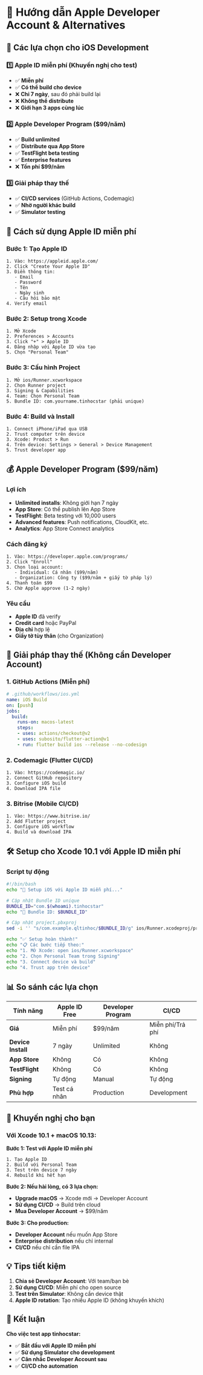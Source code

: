 # 🍎 Hướng dẫn Apple Developer Account & Alternatives

## 🎯 Các lựa chọn cho iOS Development

### 1️⃣ Apple ID miễn phí (Khuyến nghị cho test)
- ✅ **Miễn phí**
- ✅ **Có thể build cho device**
- ❌ **Chỉ 7 ngày**, sau đó phải build lại
- ❌ **Không thể distribute**
- ❌ **Giới hạn 3 apps cùng lúc**

### 2️⃣ Apple Developer Program ($99/năm)
- ✅ **Build unlimited**
- ✅ **Distribute qua App Store**
- ✅ **TestFlight beta testing**
- ✅ **Enterprise features**
- ❌ **Tốn phí $99/năm**

### 3️⃣ Giải pháp thay thế
- ✅ **CI/CD services** (GitHub Actions, Codemagic)
- ✅ **Nhờ người khác build**
- ✅ **Simulator testing**

## 📱 Cách sử dụng Apple ID miễn phí

### Bước 1: Tạo Apple ID
```
1. Vào: https://appleid.apple.com/
2. Click "Create Your Apple ID"
3. Điền thông tin:
   - Email
   - Password
   - Tên
   - Ngày sinh
   - Câu hỏi bảo mật
4. Verify email
```

### Bước 2: Setup trong Xcode
```
1. Mở Xcode
2. Preferences > Accounts
3. Click "+" > Apple ID
4. Đăng nhập với Apple ID vừa tạo
5. Chọn "Personal Team"
```

### Bước 3: Cấu hình Project
```
1. Mở ios/Runner.xcworkspace
2. Chọn Runner project
3. Signing & Capabilities
4. Team: Chọn Personal Team
5. Bundle ID: com.yourname.tinhocstar (phải unique)
```

### Bước 4: Build và Install
```
1. Connect iPhone/iPad qua USB
2. Trust computer trên device
3. Xcode: Product > Run
4. Trên device: Settings > General > Device Management
5. Trust developer app
```

## 💰 Apple Developer Program ($99/năm)

### Lợi ích
- **Unlimited installs**: Không giới hạn 7 ngày
- **App Store**: Có thể publish lên App Store
- **TestFlight**: Beta testing với 10,000 users
- **Advanced features**: Push notifications, CloudKit, etc.
- **Analytics**: App Store Connect analytics

### Cách đăng ký
```
1. Vào: https://developer.apple.com/programs/
2. Click "Enroll"
3. Chọn loại account:
   - Individual: Cá nhân ($99/năm)
   - Organization: Công ty ($99/năm + giấy tờ pháp lý)
4. Thanh toán $99
5. Chờ Apple approve (1-2 ngày)
```

### Yêu cầu
- **Apple ID** đã verify
- **Credit card** hoặc PayPal
- **Địa chỉ** hợp lệ
- **Giấy tờ tùy thân** (cho Organization)

## 🔄 Giải pháp thay thế (Không cần Developer Account)

### 1. GitHub Actions (Miễn phí)
```yaml
# .github/workflows/ios.yml
name: iOS Build
on: [push]
jobs:
  build:
    runs-on: macos-latest
    steps:
    - uses: actions/checkout@v2
    - uses: subosito/flutter-action@v1
    - run: flutter build ios --release --no-codesign
```

### 2. Codemagic (Flutter CI/CD)
```
1. Vào: https://codemagic.io/
2. Connect GitHub repository
3. Configure iOS build
4. Download IPA file
```

### 3. Bitrise (Mobile CI/CD)
```
1. Vào: https://www.bitrise.io/
2. Add Flutter project
3. Configure iOS workflow
4. Build và download IPA
```

## 🛠️ Setup cho Xcode 10.1 với Apple ID miễn phí

### Script tự động
```bash
#!/bin/bash
echo "🔧 Setup iOS với Apple ID miễn phí..."

# Cập nhật Bundle ID unique
BUNDLE_ID="com.$(whoami).tinhocstar"
echo "📱 Bundle ID: $BUNDLE_ID"

# Cập nhật project.pbxproj
sed -i '' "s/com.example.qltinhoc/$BUNDLE_ID/g" ios/Runner.xcodeproj/project.pbxproj

echo "✅ Setup hoàn thành!"
echo "📋 Các bước tiếp theo:"
echo "1. Mở Xcode: open ios/Runner.xcworkspace"
echo "2. Chọn Personal Team trong Signing"
echo "3. Connect device và build"
echo "4. Trust app trên device"
```

## 📊 So sánh các lựa chọn

| Tính năng | Apple ID Free | Developer Program | CI/CD |
|-----------|---------------|-------------------|-------|
| **Giá** | Miễn phí | $99/năm | Miễn phí/Trả phí |
| **Device Install** | 7 ngày | Unlimited | Không |
| **App Store** | Không | Có | Không |
| **TestFlight** | Không | Có | Không |
| **Signing** | Tự động | Manual | Tự động |
| **Phù hợp** | Test cá nhân | Production | Development |

## 🎯 Khuyến nghị cho bạn

### Với Xcode 10.1 + macOS 10.13:

**Bước 1: Test với Apple ID miễn phí**
```
1. Tạo Apple ID
2. Build với Personal Team
3. Test trên device 7 ngày
4. Rebuild khi hết hạn
```

**Bước 2: Nếu hài lòng, có 3 lựa chọn:**
- **Upgrade macOS** → Xcode mới → Developer Account
- **Sử dụng CI/CD** → Build trên cloud
- **Mua Developer Account** → $99/năm

**Bước 3: Cho production:**
- **Developer Account** nếu muốn App Store
- **Enterprise distribution** nếu chỉ internal
- **CI/CD** nếu chỉ cần file IPA

## 💡 Tips tiết kiệm

1. **Chia sẻ Developer Account**: Với team/bạn bè
2. **Sử dụng CI/CD**: Miễn phí cho open source
3. **Test trên Simulator**: Không cần device thật
4. **Apple ID rotation**: Tạo nhiều Apple ID (không khuyến khích)

## 🚀 Kết luận

**Cho việc test app tinhocstar:**
- ✅ **Bắt đầu với Apple ID miễn phí**
- ✅ **Sử dụng Simulator cho development**
- ✅ **Cân nhắc Developer Account sau**
- ✅ **CI/CD cho automation**

